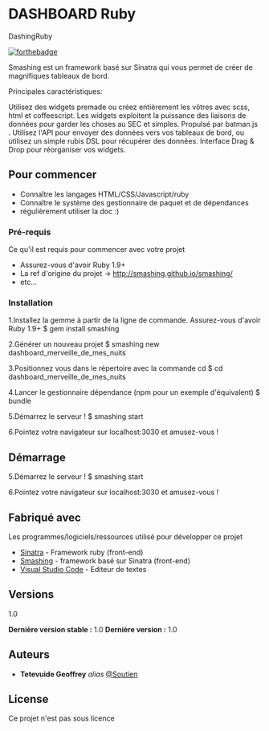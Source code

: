# DASHBOARD Ruby
DashingRuby

[![forthebadge](http://forthebadge.com/images/badges/built-with-love.svg)](http://forthebadge.com) 

Smashing est un framework basé sur Sinatra qui vous permet de créer de magnifiques tableaux de bord.

Principales caractéristiques:

Utilisez des widgets premade ou créez entièrement les vôtres avec scss, html et coffeescript.
Les widgets exploitent la puissance des liaisons de données pour garder les choses au SEC et simples. Propulsé par batman.js .
Utilisez l'API pour envoyer des données vers vos tableaux de bord, ou utilisez un simple rubis DSL pour récupérer des données.
Interface Drag & Drop pour réorganiser vos widgets.

## Pour commencer
- Connaître les langages HTML/CSS/Javascript/ruby
- Connaître le système des gestionnaire de paquet et de dépendances 
- régulièrement utiliser la doc :)

### Pré-requis

Ce qu'il est requis pour commencer avec votre projet

- Assurez-vous d'avoir Ruby 1.9+
- La ref d'origine du projet -> http://smashing.github.io/smashing/
- etc...

### Installation

1.Installez la gemme à partir de la ligne de commande. Assurez-vous d'avoir Ruby 1.9+
$ gem install smashing

2.Générer un nouveau projet
$ smashing new dashboard_merveille_de_mes_nuits

3.Positionnez vous dans le répertoire avec la commande cd 
$ cd dashboard_merveille_de_mes_nuits

4.Lancer le gestionnaire dépendance (npm pour un exemple d'équivalent)
$ bundle

5.Démarrez le serveur !
$ smashing start

6.Pointez votre navigateur sur localhost:3030 et amusez-vous !

## Démarrage

5.Démarrez le serveur !
$ smashing start

6.Pointez votre navigateur sur localhost:3030 et amusez-vous !

## Fabriqué avec

Les programmes/logiciels/ressources utilisé pour développer ce projet

* [Sinatra](http://sinatrarb.com/) - Framework ruby (front-end)
* [Smashing](http://smashing.github.io/smashing/) - framework basé sur Sinatra (front-end)
* [Visual Studio Code](https://code.visualstudio.com/) - Editeur de textes


## Versions
1.0

**Dernière version stable :** 1.0
**Dernière version :** 1.0


## Auteurs

* **Tetevuide Geoffrey** _alias_ [@Soutien](https://github.com/Neituos)


## License

Ce projet n'est pas sous licence 

